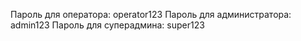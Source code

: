 Пароль для оператора: operator123
Пароль для администратора: admin123
Пароль для суперадмина: super123